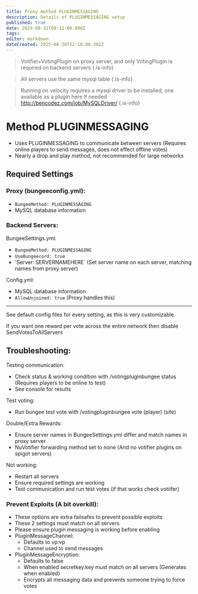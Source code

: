 ```yaml
---
title: Proxy method PLUGINMESSAGING
description: Details of PLUGINMESSAGING setup
published: true
date: 2025-08-31T00:11:00.080Z
tags: 
editor: markdown
dateCreated: 2025-08-30T22:18:00.302Z
---
```


> Votifier+VotingPlugin on proxy server, and only VotingPlugin is required on backend servers
{.is-info}

> All servers use the same mysql table
{.is-info}

> Running on velocity requires a mysql driver to be installed, one available as a plugin here if needed http://bencodez.com/job/MySQLDriver/
{.is-info}



# Method PLUGINMESSAGING
- Uses PLUGINMESSAGING to communicate between servers (Requires online players to send messages, does not effect offline votes)
- Nearly a drop and play method, not recommended for large networks



## Required Settings
### Proxy (bungeeconfig.yml):
- `BungeeMethod: PLUGINMESSAGING`
- MySQL database information

### Backend Servers:
BungeeSettings.yml:
- `BungeeMethod: PLUGINMESSAGING`
- `UseBungeecord: true`
- 'Server: SERVERNAMEHERE` (Set server name on each server, matching names from proxy server)

Config.yml:
- MySQL database information
- `AllowUnjoined: true` (Proxy handles this)

---

See default config files for every setting, as this is very customizable. 

If you want one reward per vote across the entire network then disable SendVotesToAllServers


## Troubleshooting:
Testing communication:
- Check status & working condition with /votingpluginbungee status (Requires players to be online to test)
- See console for results

Test voting:
- Run bungee test vote with /votingpluginbungee vote (player) (site)

Double/Extra Rewards:
- Ensure server names in BungeeSettings.yml differ and match names in proxy server
- NuVotifier forwarding method set to none (And no votifier plugins on spigot servers)

Not working:
- Restart all servers
- Ensure required settings are working
- Test communication and run test votes (if that works check votiifer)


### Prevent Exploits (A bit overkill):
- These options are extra failsafes to prevent possible exploits
- These 2 settings must match on all servers
- Please ensure plugin messaging is working before enabling
- PluginMessageChannel:
  - Defaults to vp:vp
  - Channel used to send messages
- PluginMessageEncryption:
  - Defaults to false
  - When enabled secretkey.key must match on all servers (Generates when enabled)
  - Encrypts all messaging data and prevents someone trying to force votes

